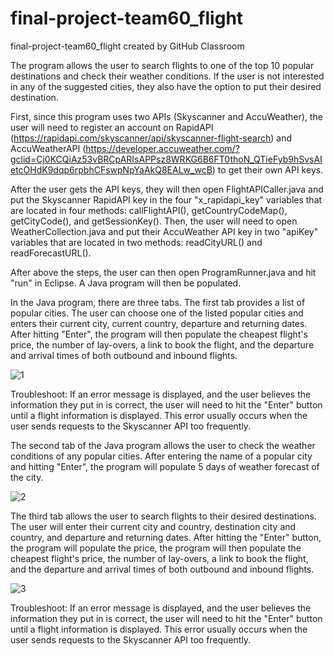 # final-project-team60_flight
final-project-team60_flight created by GitHub Classroom

The program allows the user to search flights to one of the top 10 popular destinations and check their weather conditions. If the user is not interested in any of the suggested cities, they also have the option to put their desired destination.

First, since this program uses two APIs (Skyscanner and AccuWeather), the user will need to register an account on RapidAPI (https://rapidapi.com/skyscanner/api/skyscanner-flight-search) and AccuWeatherAPI (https://developer.accuweather.com/?gclid=Cj0KCQiAz53vBRCpARIsAPPsz8WRKG6B6FT0thoN_QTieFyb9hSvsAIetcOHdK9dqp6rpbhCFswpNpYaAkQ8EALw_wcB) to get their own API keys.

After the user gets the API keys, they will then open FlightAPICaller.java and put the Skyscanner RapidAPI key in the four "x_rapidapi_key" variables that are located in four methods: callFlightAPI(), getCountryCodeMap(), getCityCode(), and getSessionKey(). Then, the user will need to open WeatherCollection.java and put their AccuWeather API key in two "apiKey" variables that are located in two methods: readCityURL() and readForecastURL().

After above the steps, the user can then open ProgramRunner.java and hit "run" in Eclipse. A Java program will then be populated.

In the Java program, there are three tabs. The first tab provides a list of popular cities. The user can choose one of the listed popular cities and enters their current city, current country, departure and returning dates. After hitting "Enter", the program will then populate the cheapest flight's price, the number of lay-overs, a link to book the flight, and the departure and arrival times of both outbound and inbound flights.

![1](https://user-images.githubusercontent.com/45375527/70186884-bdea0e00-16a1-11ea-9564-680c9e2a334f.PNG)

Troubleshoot:
If an error message is displayed, and the user believes the information they put in is correct, the user will need to hit the "Enter" button until a flight information is displayed. This error usually occurs when the user sends requests to the Skyscanner API too frequently.

The second tab of the Java program allows the user to check the weather conditions of any popular cities. After entering the name of a popular city and hitting "Enter", the program will populate 5 days of weather forecast of the city.

![2](https://user-images.githubusercontent.com/45375527/70187507-40270200-16a3-11ea-95ac-2c711c91158b.PNG)

The third tab allows the user to search flights to their desired destinations. The user will enter their current city and country, destination city and country, and departure and returning dates. After hitting the "Enter" button, the program will populate the price, the program will then populate the cheapest flight's price, the number of lay-overs, a link to book the flight, and the departure and arrival times of both outbound and inbound flights.

![3](https://user-images.githubusercontent.com/45375527/70187776-e70b9e00-16a3-11ea-86e7-d7b416d3dc72.PNG)

Troubleshoot:
If an error message is displayed, and the user believes the information they put in is correct, the user will need to hit the "Enter" button until a flight information is displayed. This error usually occurs when the user sends requests to the Skyscanner API too frequently.
